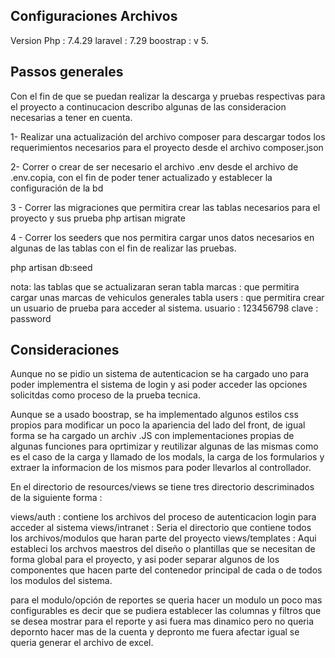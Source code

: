 ## Configuraciones Archivos
Version Php  : 7.4.29
laravel  :   7.29
boostrap : v 5.

## Passos generales

Con el fin de que se puedan realizar la descarga y pruebas respectivas para el proyecto a continucacion describo algunas de las consideracion necesarias a tener en cuenta.

1-  Realizar una actualización del archivo composer para descargar todos los requerimientos necesarios para el proyecto desde el archivo composer.json

2-  Correr o crear de ser necesario el archivo .env desde el archivo de .env.copia, con el fin de poder tener actualizado y establecer la configuración de la bd

3 - Correr las migraciones que permitira crear las tablas necesarios para el proyecto y sus prueba
php artisan migrate

4 - Correr los seeders que nos permitira cargar unos datos necesarios en algunas de las tablas con el fin de realizar las pruebas.

php artisan db:seed

nota: las tablas que se actualizaran seran 
tabla marcas : que permitira cargar unas marcas de vehiculos generales
tabla users  : que permitira crear un usuario de prueba para acceder al sistema.
               usuario : 123456798
               clave   : password


## Consideraciones

Aunque no se pidio un sistema de autenticacion se ha cargado uno para poder implementra el sistema de login y asi poder acceder las opciones solicitdas como proceso de la prueba tecnica.

Aunque se a usado boostrap, se ha implementado algunos estilos css propios para modificar un poco la apariencia del lado del front, de igual forma se ha cargado un archiv .JS con implementaciones propias de algunas funciones para oprtimizar y reutilizar algunas de las mismas como es el caso de la carga y llamado de los modals, la carga de los formularios y extraer la informacion de los mismos para poder llevarlos al controllador.

En el directorio de resources/views se tiene tres directorio descriminados de la siguiente forma :

views/auth      : contiene los archivos del proceso de autenticacion login para acceder al sistema
views/intranet  : Seria el directorio que contiene todos los archivos/modulos que haran parte del proyecto
views/templates : Aqui estableci los archvos maestros del diseño o plantillas que se necesitan de forma global para el proyecto, y asi poder separar algunos de los componentes que hacen parte del contenedor principal de cada o de todos los modulos del sistema.


para el modulo/opción de reportes se queria hacer un modulo un poco mas configurables es decir que se pudiera establecer las columnas y filtros que se desea mostrar para el reporte y asi fuera mas dinamico pero no queria depornto hacer mas de la cuenta y depronto me fuera afectar igual se queria generar el archivo de excel.






